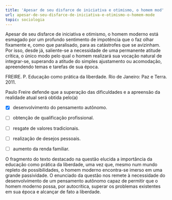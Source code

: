 ```yaml
---
title: 'Apesar de seu disfarce de iniciativa e otimismo, o homem mod'
url: apesar-de-seu-disfarce-de-iniciativa-e-otimismo-o-homem-mode
topic: sociologia
---
```



Apesar de seu disfarce de iniciativa e otimismo, o homem moderno está esmagado por um profundo sentimento de impotência que o faz olhar fixamente e, como que paralisado, para as catástrofes que se avizinham. Por isso, desde já, saliente-se a necessidade de uma permanente atitude crítica, o único modo pelo qual o homem realizará sua vocação natural de integrar-se, superando a atitude do simples ajustamento ou acomodação, apreendendo temas e tarefas de sua época.

FREIRE. P. Educação como prática da liberdade. Rio de Janeiro: Paz e Terra. 2011.

Paulo Freire defende que a superação das dificuldades e a apreensão da realidade atual será obtida pelo(a)



- [x] desenvolvimento do pensamento autônomo.
- [ ] obtenção de qualificação profissional.
- [ ] resgate de valores tradicionais.
- [ ] realização de desejos pessoais.
- [ ] aumento da renda familiar.


O fragmento do texto destacado na questão elucida a importância da educação como prática da liberdade, uma vez que, mesmo num mundo repleto de possibilidades, o homem moderno encontra-se imerso em uma grande passividade. O enunciado da questão nos remete à necessidade do desenvolvimento de um pensamento autônomo capaz de permitir que o homem moderno possa, por autocrítica, superar os problemas existentes em sua época e alcançar de fato a liberdade.
